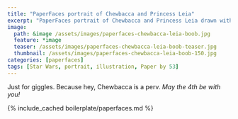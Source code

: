 ```yaml
---
title: "PaperFaces portrait of Chewbacca and Princess Leia"
excerpt: "PaperFaces portrait of Chewbacca and Princess Leia drawn with Paper by 53 on an iPad."
image: 
  path: &image /assets/images/paperfaces-chewbacca-leia-boob.jpg 
  feature: *image
  teaser: /assets/images/paperfaces-chewbacca-leia-boob-teaser.jpg
  thumbnail: /assets/images/paperfaces-chewbacca-leia-boob-150.jpg
categories: [paperfaces]
tags: [Star Wars, portrait, illustration, Paper by 53]
---
```


Just for giggles. Because hey, Chewbacca is a perv. *May the 4th be with you!*

{% include_cached boilerplate/paperfaces.md %}
